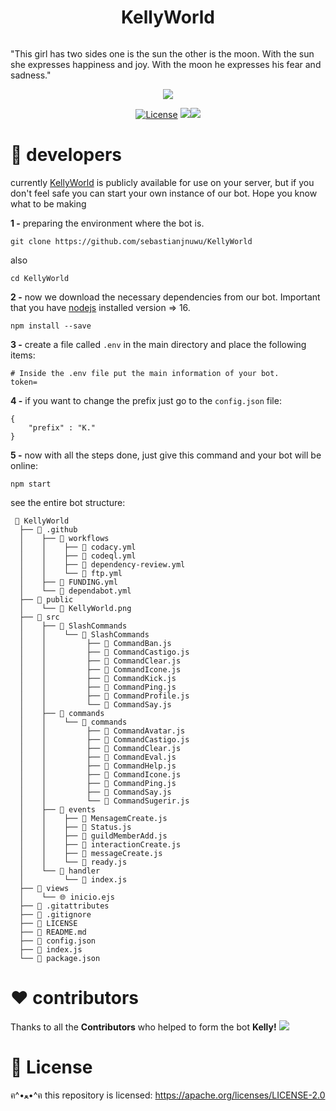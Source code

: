 <h1 align="center">KellyWorld</h1>

<p align="center">
<a><img alt="" src="https://raw.githubusercontent.com/sebastianjnuwu/KellyWorld/KellyWorld/public/KellyWorld.png"/></a></p>

"This girl has two sides one is the sun the other is the moon. With the sun she expresses happiness and joy. With the moon he expresses his fear and sadness."

<p align="center">
<a href="https://top.gg/bot/932705411897905193"><img src="https://top.gg/api/widget/932705411897905193.svg"></a>
</p>
<p align="center">
<a href="https://opensource.org/licenses/Apache-2.0"><img alt="License" src="https://img.shields.io/badge/License-Apache%202.0-blue.svg"/></a>
<a href="https://www.codacy.com/gh/sebastianjnuwu/KellyWorld/dashboard?utm_source=github.com&amp;utm_medium=referral&amp;utm_content=sebastianjnuwu/KellyWorld&amp;utm_campaign=Badge_Grade"><img src="https://app.codacy.com/project/badge/Grade/faf1a272f7af48dcb2177c1d93bf436b"/></a><a href="https://discord.gg/NDzFeDp8YE"><img src="https://discordapp.com/api/guilds/893997835412971570/widget.png"></a></p>

# 🔧 developers 

currently [KellyWorld](https://top.gg/bot/932705411897905193) is publicly available for use on your server, but if you don't feel safe you can start your own instance of our bot. Hope you know what to be making 

**1 -** preparing the environment where the bot is.
```
git clone https://github.com/sebastianjnuwu/KellyWorld
```
also
```
cd KellyWorld
```

**2 -** now we download the necessary dependencies from our bot. Important that you have [nodejs](https://nodejs.org/en/download/) installed version => 16.
```
npm install --save
```

**3 -** create a file called `.env` in the main directory and place the following items:
```
# Inside the .env file put the main information of your bot.
token=
```

**4 -** if you want to change the prefix just go to the `config.json` file:
```
{
	"prefix" : "K."
}
```

**5 -** now with all the steps done, just give this command and your bot will be online:
```
npm start 
```

see the entire bot structure:
```ascii
 📂 KellyWorld
  ├── 📂 .github
  │    ├── 📂 workflows
  │    │    ├── 📄 codacy.yml
  │    │    ├── 📄 codeql.yml
  │    │    ├── 📄 dependency-review.yml
  │    │    └── 📄 ftp.yml
  │    ├── 📄 FUNDING.yml
  │    └── 📄 dependabot.yml
  ├── 📂 public
  │    └── 📸 KellyWorld.png
  ├── 📂 src
  │    ├── 📂 SlashCommands
  │    │    └── 📂 SlashCommands
  │    │         ├── 📄 CommandBan.js
  │    │         ├── 📄 CommandCastigo.js
  │    │         ├── 📄 CommandClear.js
  │    │         ├── 📄 CommandIcone.js
  │    │         ├── 📄 CommandKick.js
  │    │         ├── 📄 CommandPing.js
  │    │         ├── 📄 CommandProfile.js   
  │    │         └── 📄 CommandSay.js
  │    ├── 📂 commands
  │    │    └── 📂 commands
  │    │         ├── 📄 CommandAvatar.js
  │    │         ├── 📄 CommandCastigo.js
  │    │         ├── 📄 CommandClear.js
  │    │         ├── 📄 CommandEval.js      
  │    │         ├── 📄 CommandHelp.js   
  │    │         ├── 📄 CommandIcone.js     
  │    │         ├── 📄 CommandPing.js     
  │    │         ├── 📄 CommandSay.js
  │    │         └── 📄 CommandSugerir.js
  │    ├── 📂 events
  │    │    ├── 📄 MensagemCreate.js
  │    │    ├── 📄 Status.js
  │    │    ├── 📄 guildMemberAdd.js
  │    │    ├── 📄 interactionCreate.js
  │    │    ├── 📄 messageCreate.js
  │    │    └── 📄 ready.js
  │    └── 📂 handler
  │         └── 📄 index.js
  ├── 📂 views
  │    └── 🌐 inicio.ejs
  ├── 📄 .gitattributes
  ├── 📄 .gitignore
  ├── 📄 LICENSE
  ├── 📄 README.md
  ├── 📄 config.json
  ├── 📄 index.js
  └── 📄 package.json
```
     
<h1> ❤️ contributors </h1>

Thanks to all the <strong>Contributors</strong> who helped to form the bot <strong>Kelly!</strong>
![](https://contrib.rocks/image?repo=sebastianjnuwu/KellyWorld)

<h1> 📃 License </h1>

ฅ^•ﻌ•^ฅ this repository is licensed: https://apache.org/licenses/LICENSE-2.0
